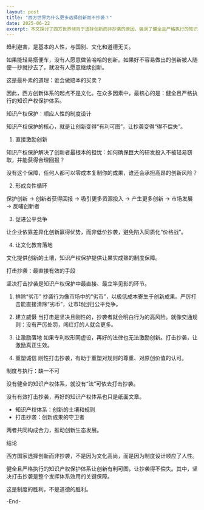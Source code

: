 ```yaml
---
layout: post
title: "西方世界为什么更多选择创新而不抄袭？"
date: 2025-06-22
excerpt: 本文探讨了西方世界倾向于选择创新而非抄袭的原因，强调了健全且严格执行的知识产权保护体系的重要性。文章指出，制度设计顺应人性，让创新有利可图，抄袭得不偿失，从而促进了创新生态的发展。
---
```


趋利避害，是基本的人性，与国别、文化和道德无关。

如果能轻易搭便车，没有人愿意做苦哈哈的创新。如果好不容易做出的创新被人随便一抄就抄去了，就没有人愿意继续创新。

这是最朴素的道理：谁会做赔本的买卖？

因此，西方创新体系的起点不是文化。在众多因素中，最核心的是：健全且严格执行的知识产权保护体系。

知识产权保护：顺应人性的制度设计

知识产权保护的核心，就是让创新变得“有利可图”，让抄袭变得“得不偿失”。

1. 直接激励创新

知识产权保护解决了创新者最根本的担忧：如何确保巨大的研发投入不被轻易窃取，并能获得合理回报？

没有这个保障，任何人都可以零成本复制你的成果，谁还会承担高昂的创新风险？

2. 形成良性循环

保护创新 → 创新者获得回报 → 吸引更多资源投入 → 产生更多创新 → 市场发展 → 反哺创新者

3. 促进公平竞争

让企业依靠差异化创新赢得优势，而非低价抄袭，避免陷入同质化“价格战”。

4. 让文化教育落地

文化提供创新的土壤，知识产权保护提供让果实成熟的制度保障。

打击抄袭：最直接有效的手段

坚决打击抄袭是知识产权保护中最直接、最立竿见影的环节。

1. 排除“劣币” 抄袭行为像市场中的“劣币”，以极低成本寄生于创新成果。严厉打击能直接清除“劣币”，让市场回归公平竞争。

2. 建立威慑 当打击是坚决且刚性的，抄袭者就会明白行为的高风险。就像交通规则：没有严厉处罚，闯红灯的人就会更多。

3. 让激励落地 如果专利权形同虚设，再好的法律也无法激励创新。打击抄袭，让激励真正生效。

4. 重塑诚信 刚性打击抄袭，有助于重塑对规则的尊重、对原创价值的认可。

制度与执行：缺一不可

没有健全的知识产权体系，就没有“法”可依去打击抄袭。

没有有效打击抄袭，再好的知识产权体系也只是纸面文章。

- 知识产权体系：创新的土壤和规则
- 打击抄袭：创新成果的守卫者

两者共同构成合力，推动创新生态发展。

结论

西方国家选择创新而非抄袭，不是因为文化高尚，而是因为制度设计顺应了人性。

健全且严格执行的知识产权保护体系让创新有利可图，让抄袭得不偿失。其中，坚决打击抄袭是整个发挥体系效用的关键保障。

这是制度的胜利，不是道德的胜利。

-End-
